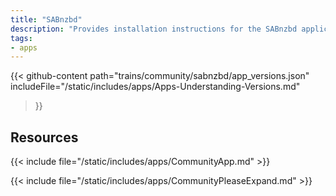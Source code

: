 ```yaml
---
title: "SABnzbd"
description: "Provides installation instructions for the SABnzbd application in TrueNAS."
tags:
- apps
---
```


{{< github-content 
    path="trains/community/sabnzbd/app_versions.json"
	includeFile="/static/includes/apps/Apps-Understanding-Versions.md"
>}}

## Resources

{{< include file="/static/includes/apps/CommunityApp.md" >}}

{{< include file="/static/includes/apps/CommunityPleaseExpand.md" >}}

<!--
<div class="docs-sections">

{{< doc-card title="<appname> Deployments" link="/resources/"
descr="How to deploy and configure the <appname> app." >}}

</div>
-->
